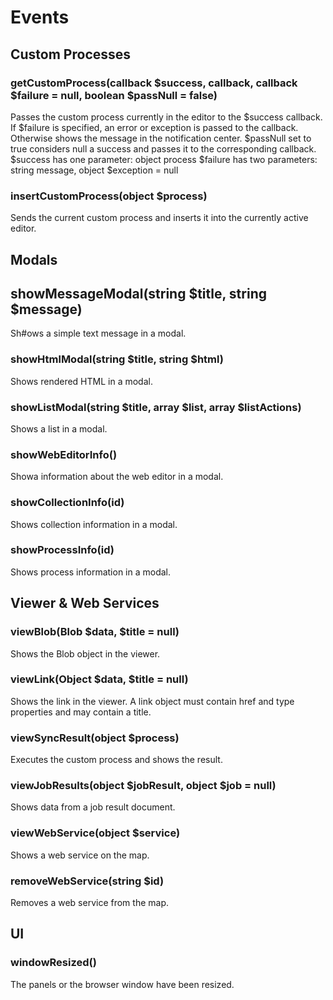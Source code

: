 # Events

## Custom Processes

### getCustomProcess(callback $success, callback, callback $failure = null, boolean $passNull = false)
Passes the custom process currently in the editor to the $success callback. If $failure is specified, an error or exception is passed to the callback. Otherwise shows the message in the notification center. $passNull set to true considers null a success and passes it to the corresponding callback.
$success has one parameter: object process
$failure has two parameters: string message, object $exception = null

### insertCustomProcess(object $process)
Sends the current custom process and inserts it into the currently active editor.

## Modals

## showMessageModal(string $title, string $message)
Sh#ows a simple text message in a modal.

### showHtmlModal(string $title, string $html)
Shows rendered HTML in a modal.

### showListModal(string $title, array $list, array $listActions)
Shows a list in a modal.

### showWebEditorInfo()
Showa information about the web editor in a modal.

### showCollectionInfo(id)
Shows collection information in a modal.

### showProcessInfo(id)
Shows process information in a modal.

## Viewer & Web Services

### viewBlob(Blob $data, $title = null)
Shows the Blob object in the viewer.

### viewLink(Object $data, $title = null)
Shows the link in the viewer. A link object must contain href and type properties and may contain a title.

### viewSyncResult(object $process)
Executes the custom process and shows the result.

### viewJobResults(object $jobResult, object $job = null)
Shows data from a job result document.

### viewWebService(object $service)
Shows a web service on the map.

### removeWebService(string $id)
Removes a web service from the map.

## UI

### windowResized()
The panels or the browser window have been resized.